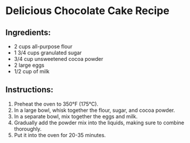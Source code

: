 # Delicious Chocolate Cake Recipe

## Ingredients:
- 2 cups all-purpose flour
- 1 3/4 cups granulated sugar
- 3/4 cup unsweetened cocoa powder
- 2 large eggs
- 1/2 cup of milk

## Instructions:
1. Preheat the oven to 350°F (175°C).
2. In a large bowl, whisk together the flour, sugar, and cocoa powder.
3. In a separate bowl, mix together the eggs and milk.
4. Gradually add the powder mix into the liquids, making sure to combine thoroughly.
5. Put it into the oven for 20-35 minutes.